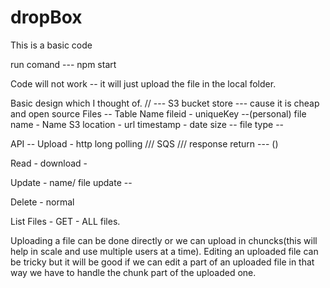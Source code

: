 # dropBox

This is a basic code

run comand --- npm start

Code will not work -- it will just upload the file in the local folder.

Basic design which I thought of.
// --- S3 bucket store --- cause it is cheap and open source
Files -- Table Name
fileid - uniqueKey --(personal)
file name - Name 
S3 location - url
timestamp - date
size -- 
file type -- 

API --
Upload - 
http long polling /// SQS  /// 
response return --- ()

Read - download - 

Update - name/ file update -- 

Delete - normal 

List Files - GET  - ALL files.

Uploading a file can be done directly or we can upload in chuncks(this will help in scale and use multiple users at a time). Editing an uploaded file can be tricky but it will be good if we can edit a part of an uploaded file in that way we have to handle the chunk part of the uploaded one.

